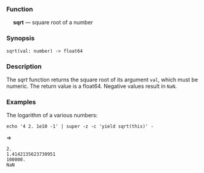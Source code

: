 ### Function

&emsp; **sqrt** &mdash; square root of a number

### Synopsis
```
sqrt(val: number) -> float64
```

### Description
The _sqrt_ function returns the square root of its argument `val`, which
must be numeric.  The return value is a float64.  Negative values
result in `NaN`.

### Examples

The logarithm of a various numbers:
```mdtest-command
echo '4 2. 1e10 -1' | super -z -c 'yield sqrt(this)' -
```
=>
```mdtest-output
2.
1.4142135623730951
100000.
NaN
```
